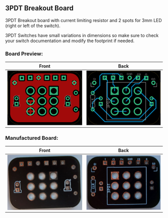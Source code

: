 ## 3PDT Breakout Board

3PDT Breakout board with current limiting resistor and 2 spots for 3mm LED (right or left of the switch).

3PDT Switches have small variations in dimensions so make sure to check your switch documentation and modify the footprint if needed.

### Board Preview: 

Front             |  Back
:-------------------------:|:-------------------------:
<img src="3PDT_Front.png?raw=true">  |  <img src="3PDT_Back.png?raw=true">

### Manufactured Board: 

Front             |  Back
:-------------------------:|:-------------------------:
<img src="3PDT_picb.jpg?raw=true">  |  <img src="3PDT_picf.jpg?raw=true">